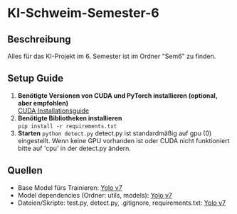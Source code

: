 # KI-Schweim-Semester-6

## Beschreibung
Alles für das KI-Projekt im 6. Semester ist im Ordner "Sem6" zu finden.  

## Setup Guide
1. **Benötigte Versionen von CUDA und PyTorch installieren (optional, aber empfohlen)**<br>
[CUDA Installationsguide](./docs/intall_cuda_readme.md)
2. **Benötigte Bibliotheken installieren**<br>
`pip install -r requirements.txt` 
3. **Starten**
`python detect.py`
detect.py ist standardmäßig auf gpu (0) eingestellt. Wenn keine GPU vorhanden ist oder CUDA nicht funktioniert bitte auf 'cpu' in der detect.py ändern. 

## Quellen
- Base Model fürs Trainieren: [Yolo v7](https://github.com/WongKinYiu/yolov7)  
- Model dependencies (Ordner: utils, models): [Yolo v7](https://github.com/WongKinYiu/yolov7)
- Dateien/Skripte: test.py, detect.py, .gitignore, requirements.txt: [Yolo v7](https://github.com/WongKinYiu/yolov7)